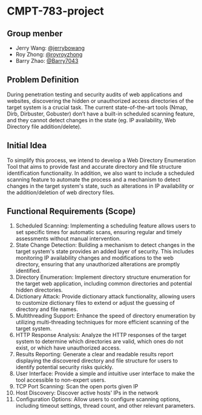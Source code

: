 # CMPT-783-project

## Group menber
- Jerry Wang: [@jerrybowang](https://github.com/jerrybowang)
- Roy Zhong: [@royroyzhong](https://github.com/royroyzhong)
- Barry Zhao: [@Barry7043](https://github.com/Barry7043)

## Problem Definition
During penetration testing and security audits of web applications and websites, discovering the hidden or unauthorized access directories of the target system is a crucial task. The current state-of-the-art tools (Nmap, Dirb, Dirbuster, Gobuster) don’t have a built-in scheduled scanning feature, and they cannot detect changes in the state (eg. IP availability, Web Directory file addition/delete).

## Initial Idea
To simplify this process, we intend to develop a Web Directory Enumeration Tool that aims to provide fast and accurate directory and file structure identification functionality. In addition, we also want to include a scheduled scanning feature to automate the process and a mechanism to detect changes in the target system's state, such as alterations in IP availability or the addition/deletion of web directory files.

## Functional Requirements (Scope)
1. Scheduled Scanning: Implementing a scheduling feature allows users to set specific times for automatic scans, ensuring regular and timely assessments without manual intervention.
2. State Change Detection: Building a mechanism to detect changes in the target system's state provides an added layer of security. This includes monitoring IP availability changes and modifications to the web directory, ensuring that any unauthorized alterations are promptly identified.
3. Directory Enumeration: Implement directory structure enumeration for the target web application, including common directories and potential hidden directories.
4. Dictionary Attack: Provide dictionary attack functionality, allowing users to customize dictionary files to extend or adjust the guessing of directory and file names.
5. Multithreading Support: Enhance the speed of directory enumeration by utilizing multi-threading techniques for more efficient scanning of the target system.
6. HTTP Response Analysis: Analyze the HTTP responses of the target system to determine which directories are valid, which ones do not exist, or which have unauthorized access.
7. Results Reporting: Generate a clear and readable results report displaying the discovered directory and file structure for users to identify potential security risks quickly.
8. User Interface: Provide a simple and intuitive user interface to make the tool accessible to non-expert users.
9. TCP Port Scanning: Scan the open ports given IP 
10. Host Discovery: Discover active hosts' IPs in the network
11. Configuration Options: Allow users to configure scanning options, including timeout settings, thread count, and other relevant parameters.


